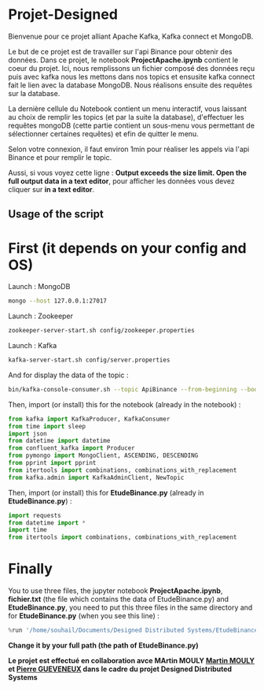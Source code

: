 # Projet-Designed

Bienvenue pour ce projet alliant Apache Kafka, Kafka connect et MongoDB.

Le but de ce projet est de travailler sur l'api Binance pour obtenir des données. Dans ce projet, le notebook **ProjectApache.ipynb** contient le coeur du projet. Ici, nous remplissons un fichier composé des données reçu puis avec kafka nous les mettons dans nos topics et ensusite kafka connect fait le lien avec la database MongoDB. Nous réalisons ensuite des requêtes sur la database. 

La dernière cellule du Notebook contient un menu interactif, vous laissant au choix de remplir les topics (et par la suite la database), d'effectuer les requêtes mongoDB (cette partie contient un sous-menu vous permettant de sélectionner certaines requêtes) et efin de quitter le menu.

Selon votre connexion, il faut environ 1min pour réaliser les appels via l'api Binance et pour remplir le topic.

Aussi, si vous voyez cette ligne : **Output exceeds the size limit. Open the full output data in a text editor**, pour afficher les données vous devez cliquer sur **in a text editor**.

## Usage of the script

# First (it depends on your config and OS)

Launch : MongoDB
```bash
mongo --host 127.0.0.1:27017
```
Launch : Zookeeper
```bash
zookeeper-server-start.sh config/zookeeper.properties
```
Launch : Kafka
```bash
kafka-server-start.sh config/server.properties
```
And for display the data of the topic :
```bash
bin/kafka-console-consumer.sh --topic ApiBinance --from-beginning --bootstrap-server localhost:9092
```

Then, import (or install) this for the notebook (already in the notebook) :

```py
from kafka import KafkaProducer, KafkaConsumer
from time import sleep
import json
from datetime import datetime
from confluent_kafka import Producer
from pymongo import MongoClient, ASCENDING, DESCENDING
from pprint import pprint
from itertools import combinations, combinations_with_replacement
from kafka.admin import KafkaAdminClient, NewTopic
```

Then, import (or install) this for **EtudeBinance.py** (already in **EtudeBinance.py**) :
```py
import requests
from datetime import *
import time
from itertools import combinations, combinations_with_replacement
```

# Finally

You to use three files, the jupyter notebook **ProjectApache.ipynb**, **fichier.txt** (the file which contains the data of EtudeBinance.py) and **EtudeBinance.py**, you need to put this three files in the same directory and for **EtudeBinance.py** (when you see this line) :  

```py
%run '/home/souhail/Documents/Designed Distributed Systems/EtudeBinance.py'
```
**Change it by your full path (the path of EtudeBinance.py)**

**Le projet est effectué en collaboration avce MArtin MOULY <a href="https://github.com/martinmouly" target="_blank">Martin MOULY</a> et <a href="https://github.com/Pierregvx" target="_blank">Pierre GUEVENEUX</a> dans le cadre du projet Designed Distributed Systems**
